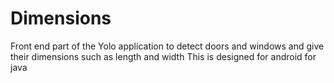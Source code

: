 # Dimensions

Front end part of the Yolo application to detect doors and windows and give their dimensions such as length and width 
This is designed for android for java
